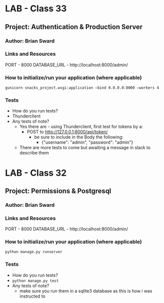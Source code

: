 # LAB - Class 33
## Project: Authentication & Production Server
### Author: Brian Sward
### Links and Resources
PORT - 8000
DATABASE_URL - http://localhost:8000/admin/ 
### How to initialize/run your application (where applicable)
`gunicorn snacks_project.wsgi:application –bind 0.0.0.0:8000 –workers 4`
### Tests
- How do you run tests?
 - Thunderclient
- Any tests of note?
  - Yes there are - using Thunderclient, first test for tokens by a:
    - POST to http://127.0.0.1:8000/api/token/
      - be sure to include in the Body the following:
        - {"username": "admin", "password": "admin"}
  - There are more tests to come but awaiting a message in slack to describe them
  
# LAB - Class 32
## Project: Permissions & Postgresql
### Author: Brian Sward
### Links and Resources
PORT - 8000
DATABASE_URL - http://localhost:8000/admin/ 
### How to initialize/run your application (where applicable)
`python manage.py runserver`
### Tests
- How do you run tests?
 - `python manage.py test`
- Any tests of note?
  - make sure you run them in a sqlite3 database as this is how i was instructed to
